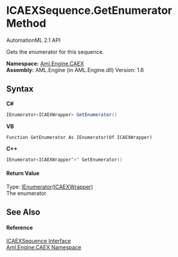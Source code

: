 # ICAEXSequence.GetEnumerator Method 
AutomationML 2.1 API 

Gets the enumerator for this sequence.

**Namespace:**&nbsp;<a href="N_Aml_Engine_CAEX">Aml.Engine.CAEX</a><br />**Assembly:**&nbsp;AML.Engine (in AML.Engine.dll) Version: 1.6

## Syntax

**C#**<br />
``` C#
IEnumerator<ICAEXWrapper> GetEnumerator()
```

**VB**<br />
``` VB
Function GetEnumerator As IEnumerator(Of ICAEXWrapper)
```

**C++**<br />
``` C++
IEnumerator<ICAEXWrapper^>^ GetEnumerator()
```


#### Return Value
Type: <a href="https://docs.microsoft.com/dotnet/api/system.collections.generic.ienumerator-1" target="_parent" rel="noopener noreferrer">IEnumerator</a>(<a href="T_Aml_Engine_CAEX_ICAEXWrapper">ICAEXWrapper</a>)<br />The enumerator

## See Also


#### Reference
<a href="T_Aml_Engine_CAEX_ICAEXSequence">ICAEXSequence Interface</a><br /><a href="N_Aml_Engine_CAEX">Aml.Engine.CAEX Namespace</a><br />